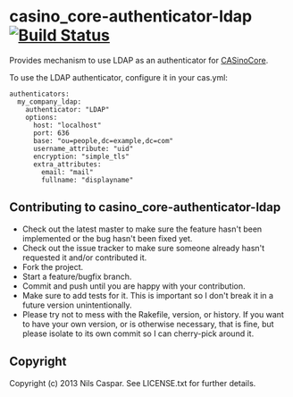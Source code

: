 # casino_core-authenticator-ldap [![Build Status](https://travis-ci.org/rbCAS/casino_core-authenticator-ldap.png?branch=master)](https://travis-ci.org/rbCAS/casino_core-authenticator-ldap)

Provides mechanism to use LDAP as an authenticator for [CASinoCore](https://github.com/rbCAS/CASinoCore).

To use the LDAP authenticator, configure it in your cas.yml:

    authenticators:
      my_company_ldap:
        authenticator: "LDAP"
        options:
          host: "localhost"
          port: 636
          base: "ou=people,dc=example,dc=com"
          username_attribute: "uid"
          encryption: "simple_tls"
          extra_attributes:
            email: "mail"
            fullname: "displayname"

## Contributing to casino_core-authenticator-ldap

* Check out the latest master to make sure the feature hasn't been implemented or the bug hasn't been fixed yet.
* Check out the issue tracker to make sure someone already hasn't requested it and/or contributed it.
* Fork the project.
* Start a feature/bugfix branch.
* Commit and push until you are happy with your contribution.
* Make sure to add tests for it. This is important so I don't break it in a future version unintentionally.
* Please try not to mess with the Rakefile, version, or history. If you want to have your own version, or is otherwise necessary, that is fine, but please isolate to its own commit so I can cherry-pick around it.

## Copyright

Copyright (c) 2013 Nils Caspar. See LICENSE.txt
for further details.

